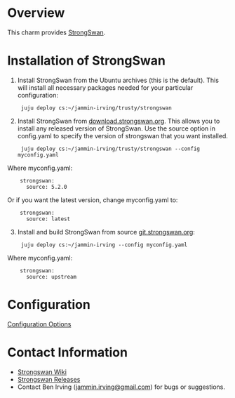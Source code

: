 # Overview

This charm provides [StrongSwan](http://www.strongswan.org). 

# Installation of StrongSwan

1. Install StrongSwan from the Ubuntu archives (this is the default). This will install all necessary packages needed for your particular configuration:

        juju deploy cs:~/jammin-irving/trusty/strongswan

2. Install StrongSwan from [download.strongswan.org](http://download.strongswan.org). This allows you to install any released version of StrongSwan. Use the source option in config.yaml to specify the version of strongswan that you want installed.

        juju deploy cs:~/jammin-irving/trusty/strongswan --config myconfig.yaml
Where myconfig.yaml:
        
        strongswan:
          source: 5.2.0
Or if you want the latest version, change myconfig.yaml to:

        strongswan:
          source: latest

3. Install and build StrongSwan from source [git.strongswan.org](git.strongswan.org):

        juju deploy cs:~/jammin-irving --config myconfig.yaml
Where myconfig.yaml:
        
        strongswan:
          source: upstream

# Configuration

[Configuration Options](https://wiki.strongswan.org/projects/strongswan/wiki/Autoconf)

# Contact Information

- [Strongswan Wiki](https://wiki.strongswan.org)
- [Strongswan Releases](http://downloads.strongswan.org)
- Contact Ben Irving (jammin.irving@gmail.com) for bugs or suggestions.